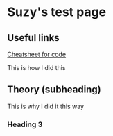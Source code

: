 # Suzy's test page
## Useful links
[Cheatsheet for code](https://www.markdownguide.org/cheat-sheet/)

This is how I did this

## Theory (subheading)

This is why I did it this way

### Heading 3 
